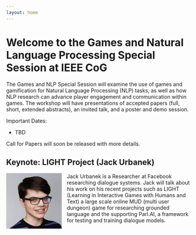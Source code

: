 ```yaml
---
layout: home
---
```


# Welcome to the Games and Natural Language Processing Special Session at IEEE CoG

The Games and NLP Special Session will examine the use of games and gamification
for Natural Language Processing (NLP) tasks, as well as how NLP research can
advance player engagement and communication within games. The workshop will have
presentations of accepted papers (full, short, extended abstracts), an invited
talk, and a poster and demo session. 

Important Dates:

- TBD

Call for Papers will soon be released with more details.

## Keynote: LIGHT Project (Jack Urbanek)

<img style='float:left; margin-right:1em;' src="ju.png" />

Jack Urbanek is a Researcher at Facebook researching dialogue systems.  Jack
will talk about his work on his recent projects such as LIGHT (Learning in
Interactive Games with Humans and Text)  a large scale online MUD (multi user
dungeon) game for researching grounded language and the supporting Parl.AI, a
framework for testing and training dialogue models.
